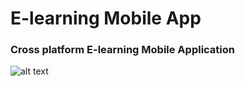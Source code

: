 # E-learning Mobile App
### Cross platform E-learning Mobile Application
 ![alt text](https://firebasestorage.googleapis.com/v0/b/kalamanhikima.appspot.com/o/Screenshot%20(250).png?alt=media&token=29f3c948-d0b9-42bc-87d9-67bde8559280)
